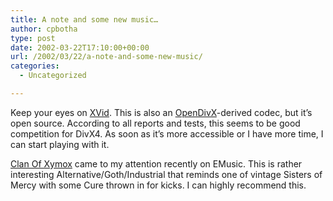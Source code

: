 ```yaml
---
title: A note and some new music…
author: cpbotha
type: post
date: 2002-03-22T17:10:00+00:00
url: /2002/03/22/a-note-and-some-new-music/
categories:
  - Uncategorized

---
```

Keep your eyes on [XVid][1]. This is also an [OpenDivX][2]-derived codec, but it&#8217;s open source. According to all reports and tests, this seems to be good competition for DivX4. As soon as it&#8217;s more accessible or I have more time, I can start playing with it.

[Clan Of Xymox][3] came to my attention recently on EMusic. This is rather interesting Alternative/Goth/Industrial that reminds one of vintage Sisters of Mercy with some Cure thrown in for kicks. I can highly recommend this.

 [1]: http://www.xvid.org/
 [2]: http://www.projectmayo.com/
 [3]: http://www.emusic.com/artists/7478
